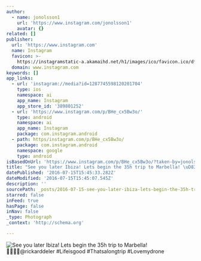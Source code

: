 ```yaml
---
author:
  - name: jonolsson1
    url: 'https://www.instagram.com/jonolsson1'
    avatar: {}
related: []
publisher:
  url: 'https://www.instagram.com'
  name: Instagram
  favicon: >-
    https://instagramstatic-a.akamaihd.net/h1/images/ico/favicon.ico/dfa85bb1fd63.ico
  domain: www.instagram.com
keywords: []
app_links:
  - url: 'instagram://media?id=1287745598120201704'
    type: ios
    namespace: ai
    app_name: Instagram
    app_store_id: '389801252'
  - url: 'https://www.instagram.com/p/BHe_cx5Bw3o/'
    type: android
    namespace: ai
    app_name: Instagram
    package: com.instagram.android
  - path: https/instagram.com/p/BHe_cx5Bw3o/
    package: com.instagram.android
    namespace: google
    type: android
isBasedOnUrl: 'https://www.instagram.com/p/BHe_cx5Bw3o/?taken-by=jonolsson1'
title: "See you later Ibiza! Lets begin the 35h trip to Marbella! \uD83D\uDE4C\uD83C\uDFFC\uD83D\uDEE5\uD83D\uDCA8@rickarddeler #Lifeisgood #Thatsalongtrip #Lovemydrone"
datePublished: '2016-07-15T15:45:33.282Z'
dateModified: '2016-07-15T15:45:07.545Z'
description: ''
sourcePath: _posts/2016-07-15-see-you-later-ibiza-lets-begin-the-35h-trip-to-marbella.md
starred: false
inFeed: true
hasPage: false
inNav: false
_type: Photograph
_context: 'http://schema.org'

---
```

![See you later Ibiza! Lets begin the 35h trip to Marbella! @rickarddeler #Lifeisgood #Thatsalongtrip #Lovemydrone](https://scontent.cdninstagram.com/t51.2885-15/s640x640/sh0.08/e35/13561684_105355426566700_962778161_n.jpg?ig_cache_key=MTI4Nzc0NTU5ODEyMDIwMTcwNA%3D%3D.2)